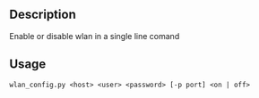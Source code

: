 ## Description
Enable or disable wlan in a single line comand

## Usage
```
wlan_config.py <host> <user> <password> [-p port] <on | off>
```